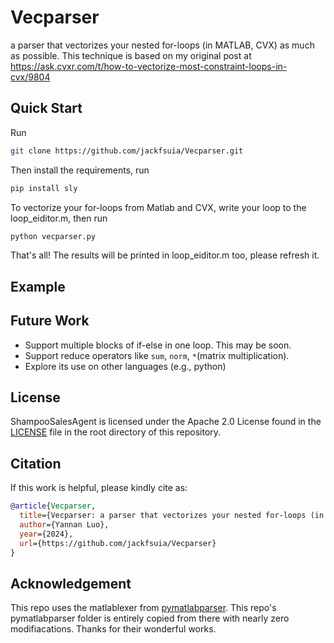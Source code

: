 # Vecparser
a parser that vectorizes your nested for-loops (in MATLAB, CVX) as much as possible. This technique is based on my original post at https://ask.cvxr.com/t/how-to-vectorize-most-constraint-loops-in-cvx/9804 

## Quick Start
Run
```bash
git clone https://github.com/jackfsuia/Vecparser.git
```
Then install the requirements, run
```bash
pip install sly
```
To vectorize your for-loops from Matlab and CVX, write your loop to the loop_eiditor.m, then run
```bash
python vecparser.py
```
That's all! The results will be printed in loop_eiditor.m too, please refresh it.

## Example

## Future Work
- Support multiple blocks of if-else in one loop. This may be soon.
- Support reduce operators like `sum`, `norm`, `*`(matrix multiplication).
- Explore its use on other languages (e.g., python)
  
## License

ShampooSalesAgent is licensed under the Apache 2.0 License found in the [LICENSE](LICENSE) file in the root directory of this repository.

## Citation

If this work is helpful, please kindly cite as:

```bibtex
@article{Vecparser,
  title={Vecparser: a parser that vectorizes your nested for-loops (in MATLAB, CVX) as much as possible.}, 
  author={Yannan Luo},
  year={2024},
  url={https://github.com/jackfsuia/Vecparser}
}
```
## Acknowledgement

This repo uses the matlablexer from [pymatlabparser](https://github.com/jol-jol/pymatlabparser). This repo's pymatlabparser folder is entirely copied from there with nearly zero modifiacations. Thanks for their wonderful works.
